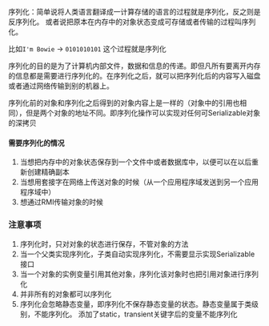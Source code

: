 序列化：简单说将人类语言翻译成一计算存储的语言的过程就是序列化，反之则是反序列化。
或者说把原本在内存中的对象状态变成可存储或者传输的过程叫序列化。

比如`I'm Bowie` -> `0101010101` 这个过程就是序列化

序列化的目的是为了计算机内部文件，数据和信息的传递。即但凡所有要离开内存的信息都是需要进行序列化的。在序列化之后，就可以把序列化后的内容写入磁盘或者通过网络传输到别的机器上。

序列化前的对象和序列化之后得到的对象内容上是一样的（对象中的引用也相同），但是两个对象的地址不同。即序列化操作可以实现对任何可Serializable对象的深拷贝

#### 需要序列化的情况

1. 当想把内存中的对象状态保存到一个文件中或者数据库中，以便可以在以后重新创建精确副本
2. 当想用套接字在网络上传送对象的时候（从一个应用程序域发送到另一个应用程序域中）
3. 想通过RMI传输对象的时候

### 注意事项

1. 序列化时，只对对象的状态进行保存，不管对象的方法
2. 当一个父类实现序列化，子类自动实现序列化，不需要显示实现Serializable接口
3. 当一个对象的实例变量引用其他对象，序列化该对象时也把引用对象进行序列化
4. 并非所有的对象都可以序列化
5. 序列化会忽略静态变量，即序列化不保存静态变量的状态。静态变量属于类级别，不能序列化。
   添加了static，transient关键字后的变量不能序列化

